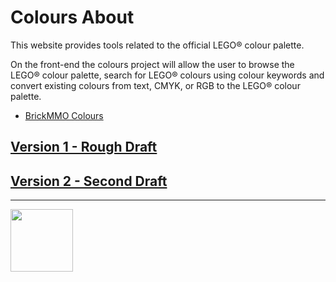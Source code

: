 # Colours About

<style>@import url("//readme.codeadam.ca/readme.css");</style>

This website provides tools related to the official LEGO® colour palette.

On the front-end the colours project will allow the user to browse the LEGO® colour palette, search for LEGO® colours using colour keywords and convert existing colours from text, CMYK, or RGB to the LEGO® colour palette.

- [BrickMMO Colours](https://colours.brickmmo.com)

## [Version 1 - Rough Draft](v1)

## [Version 2 - Second Draft](v2)

---

<a href="https://brickmmo.com">
<img src="https://brickmmo.com/images/brickmmo-logo-horizontal.jpg" width="100">
</a>
